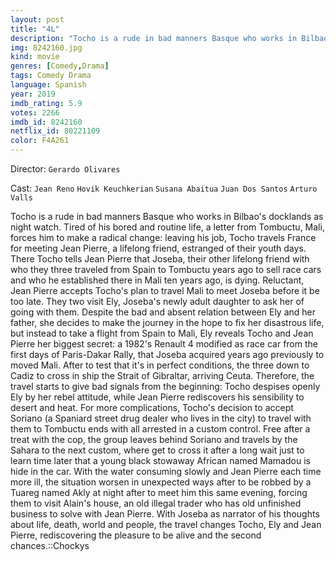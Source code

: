 ```yaml
---
layout: post
title: "4L"
description: "Tocho is a rude in bad manners Basque who works in Bilbao's docklands as night watch. Tired of his bored and routine life, a letter from Tombuctu, Mali, forces him to make a radical change: leaving his job, Tocho travels France for meeting Jean Pierre, a lifelong friend, estranged of their youth days. There Tocho tells Jean Pierre that Joseba, their other lifelong friend with who they three traveled from Spain to Tombuctu years ago to sell race cars and who.."
img: 8242160.jpg
kind: movie
genres: [Comedy,Drama]
tags: Comedy Drama 
language: Spanish
year: 2019
imdb_rating: 5.9
votes: 2266
imdb_id: 8242160
netflix_id: 80221109
color: F4A261
---
```

Director: `Gerardo Olivares`  

Cast: `Jean Reno` `Hovik Keuchkerian` `Susana Abaitua` `Juan Dos Santos` `Arturo Valls` 

Tocho is a rude in bad manners Basque who works in Bilbao's docklands as night watch. Tired of his bored and routine life, a letter from Tombuctu, Mali, forces him to make a radical change: leaving his job, Tocho travels France for meeting Jean Pierre, a lifelong friend, estranged of their youth days. There Tocho tells Jean Pierre that Joseba, their other lifelong friend with who they three traveled from Spain to Tombuctu years ago to sell race cars and who he established there in Mali ten years ago, is dying. Reluctant, Jean Pierre accepts Tocho's plan to travel Mali to meet Joseba before it be too late. They two visit Ely, Joseba's newly adult daughter to ask her of going with them. Despite the bad and absent relation between Ely and her father, she decides to make the journey in the hope to fix her disastrous life, but instead to take a flight from Spain to Mali, Ely reveals Tocho and Jean Pierre her biggest secret: a 1982's Renault 4 modified as race car from the first days of Paris-Dakar Rally, that Joseba acquired years ago previously to moved Mali. After to test that it's in perfect conditions, the three down to Cadiz to cross in ship the Strait of Gibraltar, arriving Ceuta. Therefore, the travel starts to give bad signals from the beginning: Tocho despises openly Ely by her rebel attitude, while Jean Pierre rediscovers his sensibility to desert and heat. For more complications, Tocho's decision to accept Soriano (a Spaniard street drug dealer who lives in the city) to travel with them to Tombuctu ends with all arrested in a custom control. Free after a treat with the cop, the group leaves behind Soriano and travels by the Sahara to the next custom, where get to cross it after a long wait just to learn time later that a young black stowaway African named Mamadou is hide in the car. With the water consuming slowly and Jean Pierre each time more ill, the situation worsen in unexpected ways after to be robbed by a Tuareg named Akly at night after to meet him this same evening, forcing them to visit Alain's house, an old illegal trader who has old unfinished business to solve with Jean Pierre. With Joseba as narrator of his thoughts about life, death, world and people, the travel changes Tocho, Ely and Jean Pierre, rediscovering the pleasure to be alive and the second chances.::Chockys